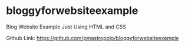 # bloggyforwebsiteexample
Blog Website Example Just Using HTML and CSS


Github Link: https://github.com/pmastropolo/bloggyforwebsiteexample


